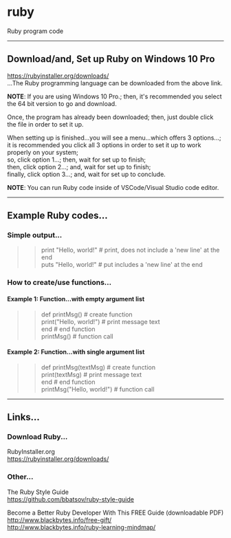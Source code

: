 # ruby
Ruby program code

-----

## Download/and, Set up Ruby on Windows 10 Pro

https://rubyinstaller.org/downloads/  
...The Ruby programming language can be downloaded from the above link.  

**NOTE**: If you are using Windows 10 Pro.; then, it's recommended you select the 64 bit version to go and download.  

Once, the program has already been downloaded; then, just double click the file in order to set it up.

When setting up is finished...you will see a menu...which offers 3 options...;  
it is recommended you click all 3 options in order to set it up to work properly on your system;  
so, click option 1...; then, wait for set up to finish;  
then, click option 2...; and, wait for set up to finish;  
finally, click option 3...; and, wait for set up to conclude.  

**NOTE**: You can run Ruby code inside of VSCode/Visual Studio code editor.

-----

## Example Ruby codes...

### Simple output...

>> print "Hello, world!" # print, does not include a 'new line' at the end  
>> puts "Hello, world!"  # put includes a 'new line' at the end   

### How to create/use functions...

#### Example 1: Function...with empty argument list

>> def printMsg()             # create function  
>>  print("Hello, world!")    # print message text  
>> end                        # end function  
>> printMsg()                 # function call  

#### Example 2: Function...with single argument list

>> def printMsg(textMsg)      # create function  
>>  print(textMsg)            # print message text   
>> end                        # end function   
>> printMsg("Hello, world!")  # function call   

-----

## Links...

### Download Ruby...

RubyInstaller.org  
https://rubyinstaller.org/downloads/  

### Other...

The Ruby Style Guide  
https://github.com/bbatsov/ruby-style-guide  

Become ﻿a ﻿Better Ruby Developer With This ﻿﻿FREE﻿﻿ ﻿Guide  (downloadable PDF)  
http://www.blackbytes.info/free-gift/  
http://www.blackbytes.info/ruby-learning-mindmap/  

